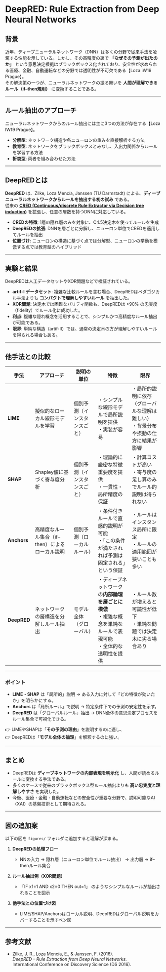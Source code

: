 # DeepRED: Rule Extraction from Deep Neural Networks

## 背景
近年、ディープニューラルネットワーク（DNN）は多くの分野で従来手法を凌駕する性能を示している。しかし、その高精度の裏で **「なぜその予測が出たのか」** という意思決定根拠はブラックボックス化されており、安全性が求められる医療、金融、自動運転などの分野では透明性が不可欠である【Loza IW19 Prague】。  
その解決策の一つが、ニューラルネットワークの振る舞いを **人間が理解できるルール（if–then規則）** に変換することである。

---

## ルール抽出のアプローチ
ニューラルネットワークからのルール抽出には主に3つの方法が存在する【Loza IW19 Prague】。

- **分解型**: ネットワーク構造や各ニューロンの重みを直接解析する方法  
- **教育型**: ネットワークをブラックボックスとみなし、入出力関係からルールを学習する方法  
- **折衷型**: 両者を組み合わせた方法  

---

## DeepREDとは
**DeepRED** は、Zilke, Loza Mencía, Janssen (TU Darmstadt) による、**ディープニューラルネットワークからルールを抽出する初の試み** である。  
従来の [**CRED (Continuous/discrete Rule Extractor via Decision tree induction)**](CRED.md) を拡張し、任意の層数を持つDNNに対応している。

- **CREDの特徴**: 1層の隠れ層のみを対象に、C4.5決定木を使ってルールを生成  
- **DeepREDの拡張**: DNNを層ごとに分解し、ニューロン単位でCREDを適用してルールを抽出  
- **位置づけ**: ニューロンの構造に基づく点では分解型、ニューロンの挙動を模倣する点では教育型のハイブリッド  

---

## 実験と結果
DeepREDは人工データセットやXOR問題などで検証されている。

- **artif-I データセット**: 複雑な比較ルールを含む場合、DeepREDはペダゴジカル手法よりも **コンパクトで理解しやすいルール** を抽出した。  
- **XOR問題**: 決定木では困難なパリティ関数も、DeepREDは >90% の忠実度（fidelity）でルール化に成功した。  
- **利点**: 複雑な隠れ概念を活用することで、シンプルかつ高精度なルール抽出が可能である。  
- **限界**: 単純な構造（artif-II）では、通常の決定木の方が理解しやすいルールを得られる場合もある。  

---

## 他手法との比較

| 手法 | アプローチ | 説明の単位 | 特徴 | 限界 |
|------|------------|------------|------|------|
| **LIME** | 擬似的なローカル線形モデルを学習 | 個別予測（インスタンスごと） | ・シンプルな線形モデルで局所説明を提供<br>・実装が容易 | ・局所的説明に依存（グローバルな理解は難しい）<br>・背景分布や摂動の仕方に結果が影響 |
| **SHAP** | Shapley値に基づく寄与度分析 | 個別予測（インスタンスごと） | ・理論的に厳密な特徴重要度を提供<br>・一貫性・局所精度の保証 | ・計算コストが高い<br>・寄与度の足し算のみでルール的説明は得られない |
| **Anchors** | 高精度なルール集合（if–then）によるローカル説明 | 個別予測（ローカルルール） | ・条件付きルールで直感的説明が可能<br>・「この条件が満たされれば予測は固定される」という保証 | ・ルールはインスタンス局所に限定<br>・ルールの適用範囲が狭いことも多い |
| **DeepRED** | ネットワークの層構造を分解しルール抽出 | モデル全体（グローバル） | ・ディープネットワークの**内部論理を層ごとに模倣**<br>・複雑な概念を単純なルールで表現可能<br>・全体的な透明性を提供 | ・ルール数が増えると可読性が低下<br>・単純な問題では決定木に劣る場合あり |

---

### ポイント
- **LIME・SHAP** は「局所的」説明 → ある入力に対して「どの特徴が効いたか」を明らかにする。  
- **Anchors** は「局所ルール」で説明 → 特定条件下での予測の安定性を示す。  
- **DeepRED** は「グローバルルール」抽出 → DNN全体の意思決定プロセスをルール集合で可視化できる。  

👉 LIMEやSHAPは「**その予測の理由**」を説明するのに適し、  
👉 DeepREDは「**モデル全体の論理**」を解釈するのに強い。  

---

## まとめ
- DeepREDは **ディープネットワークの内部表現を明示化** し、人間が読めるルールに変換する手法である。  
- 多くのケースで従来のブラックボックス型ルール抽出よりも **高い忠実度と理解しやすさ** を実現した。  
- 今後、医療・金融・自動運転などの安全性が重要な分野で、説明可能なAI（XAI）の基盤技術として期待される。  

---

## 図の追加案
以下の図を `figures/` フォルダに追加すると理解が深まる。

1. **DeepREDの処理フロー**  
   - NNの入力 → 隠れ層（ニューロン単位でルール抽出） → 出力層 → if–thenルール集合  

2. **ルール抽出例（XOR問題）**  
   - 「IF x1=1 AND x2=0 THEN out=1」 のようなシンプルなルールが抽出されることを図示  

3. **他手法との位置づけ図**  
   - LIME/SHAP/Anchorsはローカル説明、DeepREDはグローバル説明をカバーすることを示すベン図  

---

## 参考文献
- Zilke, J. R., Loza Mencía, E., & Janssen, F. (2016).  
  *DeepRED – Rule Extraction from Deep Neural Networks.*  
  International Conference on Discovery Science (DS 2016).  

